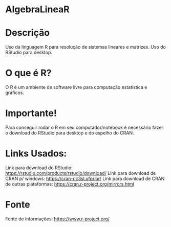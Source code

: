 # AlgebraLineaR

# Descrição
Uso da linguagem R para resolução de sistemas lineares e matrizes.
Uso do RStudio para desktop.

# O que é R?
O R é um ambiente de software livre para computação estatística e gráficos.


# Importante!
Para conseguir rodar o R em seu computador/notebook é necessário fazer o download do RStudio para desktop e do espelho do CRAN.

# Links Usados:

Link para download do RStudio: https://rstudio.com/products/rstudio/download/
Link para download de CRAN p/ windows: https://cran-r.c3sl.ufpr.br/
Link para download de CRAN de outras plataformas: https://cran.r-project.org/mirrors.html


# Fonte
Fonte de informações: https://www.r-project.org/


